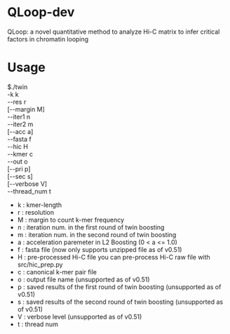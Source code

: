 # QLoop-dev
QLoop: a novel quantitative method to analyze Hi-C matrix to infer critical factors in chromatin looping

# Usage
$./twin \
       -k k \
       --res r \
       [--margin M] \
       --iter1 n \
       --iter2 m \
       [--acc a] \
       --fasta f \
       --hic H \
       --kmer c \
       --out o \
       [--pri p] \
       [--sec s] \
       [--verbose V] \
       --thread_num t

- k : kmer-length
- r : resolution
- M : margin to count k-mer frequency
- n : iteration num. in the first round of twin boosting
- m : iteration num. in the second round of twin boosting
- a : acceleration paremeter in L2 Boosting (0 < a <= 1.0)
- f : fasta file (now only supports unzipped file as of v0.51)
- H : pre-processed Hi-C file
      you can pre-process Hi-C raw file with src/hic_prep.py
- c : canonical k-mer pair file
- o : output file name (unsupported as of v0.51)
- p : saved results of the first round of twin boosting (unsupported as of v0.51)
- s : saved results of the second round of twin boosting (unsupported as of v0.51)
- V : verbose level (unsupported as of v0.51)
- t : thread num

